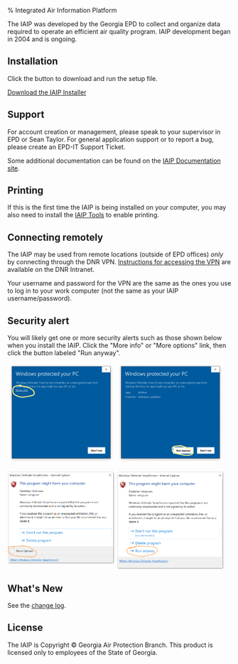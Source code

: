 % Integrated Air Information Platform

The IAIP was developed by the Georgia EPD to collect and organize data required to operate an efficient air quality program. IAIP development began in 2004 and is ongoing.

## Installation

Click the button to download and run the setup file.

[Download the
IAIP Installer](install/IAIP.application)

## Support

For account creation or management, please speak to your supervisor in EPD or Sean Taylor. For general application support or to report a bug, please create an EPD-IT Support Ticket.

Some additional documentation can be found on the [IAIP Documentation site](https://sites.google.com/site/iaipdocs/).

## Printing

If this is the first time the IAIP is being installed on your computer, you may also need to install the [IAIP Tools](../pre-install/) to enable printing.

## Connecting remotely

The IAIP may be used from remote locations (outside of EPD offices) *only* by connecting through the DNR VPN. [Instructions for accessing the VPN](https://dnrintranet.org/vpn) are available on the DNR Intranet.

Your username and password for the VPN are the same as the ones you use to log in to your work computer (not the same as your IAIP username/password).

## Security alert

You will likely get one or more security alerts such as those shown below when you install the IAIP. Click the "More info" or "More options" link, then click the button labeled "Run anyway".

<p><img src="assets/images/win10-security-warning.png" alt="Windows 10 security alert" style="max-width:48%"> <img src="assets/images/win10-security-warning-run-anyway.png" alt="Windows 10 security alert: Run anyway" style="max-width:48%"></p>

<p><img src="assets/images/windows-defender-smartscreen-warning.png" alt="Windows 10 security alert" style="max-width:48%;vertical-align:top;"> <img src="assets/images/windows-defender-smartscreen-run-anyway.png" alt="Windows 10 security alert: Run anyway" style="max-width:48%; vertical-align:top;"></p>

## What's New

See the [change log](changelog/).

## License

The IAIP is Copyright © Georgia Air Protection Branch. This product is licensed only to employees of the State of Georgia.
